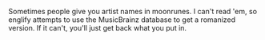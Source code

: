 Sometimes people give you artist names in moonrunes.  I can't read 'em, so
englify attempts to use the MusicBrainz database to get a romanized version.
If it can't, you'll just get back what you put in.

